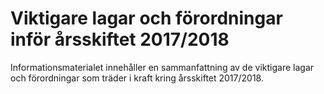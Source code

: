 # Viktigare lagar och förordningar inför årsskiftet 2017/2018

Informationsmaterialet innehåller en sammanfattning av de viktigare lagar och förordningar som träder i kraft kring årsskiftet 2017/2018\.
